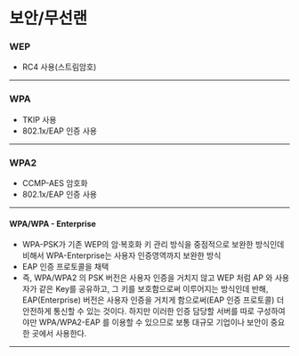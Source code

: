 # 보안/무선랜



### WEP

* RC4 사용(스트림암호)

---

### WPA

* TKIP 사용
* 802.1x/EAP 인증 사용

---

### WPA2

* CCMP-AES 암호화
* 802.1x/EAP 인증 사용

---

#### WPA/WPA - Enterprise

* WPA-PSK가 기존 WEP의 암·복호화 키 관리 방식을 중점적으로 보완한 방식인데 비해서 WPA-Enterprise는 사용자 인증영역까지 보완한 방식
* EAP 인증 프로토콜을 채택
* 즉, WPA/WPA2 의 PSK 버전은 사용자 인증을 거치지 않고 WEP 처럼 AP 와 사용자가 같은 Key를 공유하고, 그 키를 보호함으로써 이루어지는 방식인데 반해, EAP(Enterprise) 버전은 사용자 인증을 거치게 함으로써(EAP 인증 프로토콜) 더 안전하게 통신할 수 있는 것이다. 하지만 이러한 인증 담당할 서버를 따로 구성하여야만 WPA/WPA2-EAP 를 이용할 수 있으므로 보통 대규모 기업이나 보안이 중요한 곳에서 사용한다.

---

